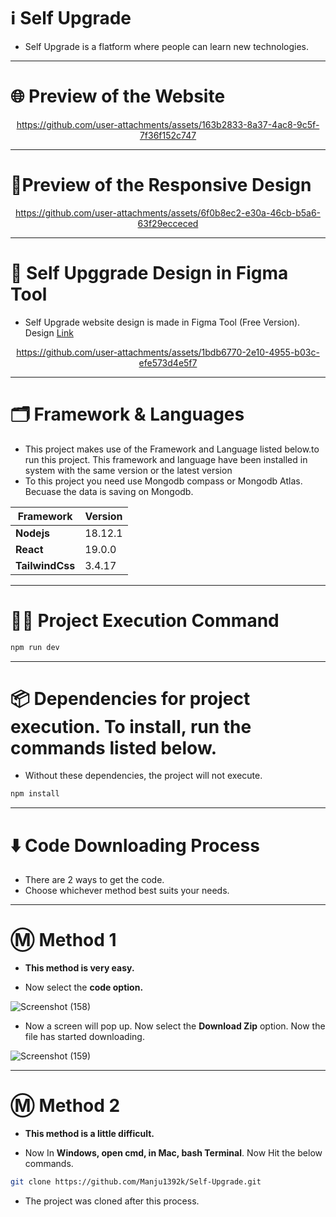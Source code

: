 # ℹ️ Self Upgrade

* Self Upgrade is a flatform where people can learn new technologies.
---

# 🌐 Preview of the Website

<div align='center'>

https://github.com/user-attachments/assets/163b2833-8a37-4ac8-9c5f-7f36f152c747

</div>

---

# 📱Preview of the Responsive Design

<div align='center'>

https://github.com/user-attachments/assets/6f0b8ec2-e30a-46cb-b5a6-63f29ecceced

</div>

---

# 🎨 Self Upggrade Design in Figma Tool

* Self Upgrade website design is made in Figma Tool (Free Version). Design <a href='https://www.figma.com/design/VicQvJrjnPlfAI14j1MpPq/Self-Upgrade?node-id=0-1&t=jCY4lU4UtYBnjsy4-1'> Link </a>

<div align='center'>

https://github.com/user-attachments/assets/1bdb6770-2e10-4955-b03c-efe573d4e5f7

</div>

---

# 🗂️ Framework & Languages

* This project makes use of the Framework and Language listed below.to run this project. This framework and language have been installed in
system with the same version or the latest version
* To this project you need use Mongodb compass or Mongodb Atlas. Becuase the data is saving on Mongodb.

| Framework  | Version |
| ------------- | ------------- |
| **Nodejs**  | 18.12.1  |
| **React** | 19.0.0 |
| **TailwindCss** | 3.4.17 |

---

# 👨‍💻 Project Execution Command 

```bash 
npm run dev
```

---

# 📦 Dependencies for project execution. To install, run the commands listed below. 

* Without these dependencies, the project will not execute.

```bash
npm install
```

---

# ⬇️ Code Downloading Process

* There are 2 ways to get the code.
* Choose whichever method best suits your needs. 

---

# Ⓜ️ Method 1

* **This method is very easy.**

* Now select the **code option.** 

![Screenshot (158)](https://user-images.githubusercontent.com/66934377/164152919-f2854829-535d-4227-9c2f-031f8051f6ac.png)

* Now a screen will pop up. Now select the **Download Zip** option. Now the file has started downloading.

![Screenshot (159)](https://user-images.githubusercontent.com/66934377/164153128-b64e85a2-e40c-4457-9835-a749ac79acd6.png)

---

# Ⓜ️ Method 2

* **This method is a little difficult.**

* Now In **Windows, open cmd, in Mac, bash Terminal**. Now Hit the below commands.

```bash
git clone https://github.com/Manju1392k/Self-Upgrade.git
```

* The project was cloned after this process.
